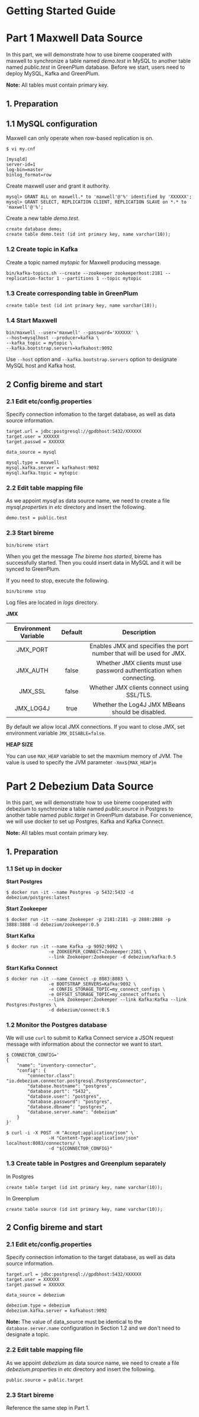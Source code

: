 # Getting Started Guide

# Part 1 Maxwell Data Source

In this part, we will demonstrate how to use bireme cooperated with maxwell to synchronize a table named *demo.test* in MySQL to another table named *public.test* in GreenPlum database. Before we start, users need to deploy MySQL, Kafka and GreenPlum.

**Note:** All tables must contain primary key.

## 1. Preparation

## 1.1 MySQL configuration

Maxwell can only operate when row-based replication is on.

```
$ vi my.cnf

[mysqld]
server-id=1
log-bin=master
binlog_format=row
```

Create maxwell user and grant it authority.

```
mysql> GRANT ALL on maxwell.* to 'maxwell'@'%' identified by 'XXXXXX';
mysql> GRANT SELECT, REPLICATION CLIENT, REPLICATION SLAVE on *.* to 'maxwell'@'%';

```

Create a new table *demo.test*.

```
create database demo;
create table demo.test (id int primary key, name varchar(10));
``` 

### 1.2 Create topic in Kafka

Create a topic named *mytopic* for Maxwell producing message.

```
bin/kafka-topics.sh --create --zookeeper zookeeperhost:2181 --replication-factor 1 --partitions 1 --topic mytopic
```

### 1.3 Create corresponding table in GreenPlum

```
create table test (id int primary key, name varchar(10));
```

### 1.4 Start Maxwell

```
bin/maxwell --user='maxwell' --password='XXXXXX' \
--host=mysqlhost --producer=kafka \
--kafka_topic = mytopic \
--kafka.bootstrap.servers=kafkahost:9092
```

Use `--host` option and `--kafka.bootstrap.servers` option to designate MySQL host and Kafka host.

## 2 Config bireme and start

### 2.1 Edit etc/config.properties

Specify connection infomation to the target database, as well as data source information.

```
target.url = jdbc:postgresql://gpdbhost:5432/XXXXXX
target.user = XXXXXX
target.passwd = XXXXXX

data_source = mysql

mysql.type = maxwell
mysql.kafka.server = kafkahost:9092
mysql.kafka.topic = mytopic
```

### 2.2 Edit table mapping file

As we appoint *mysql* as data source name, we need to create a file *mysql.properties* in *etc* directory and insert the following.

```
demo.test = public.test
```

### 2.3 Start bireme

```
bin/bireme start
```

When you get the message *The bireme has started*, bireme has successfully started. Then you could insert data in MySQL and it will be synced to GreenPlum.

If you need to stop, execute the following.

```
bin/bireme stop
```

Log files are located in *logs* directory.

**JMX**

|Environment Variable|Default|Description|
|:---:|:---:|:---:|
|JMX_PORT||Enables JMX and specifies the port number that will be used for JMX.|
|JMX_AUTH|false|Whether JMX clients must use password authentication when connecting.|
|JMX_SSL|false|Whether JMX clients connect using SSL/TLS.|
|JMX_LOG4J|true|Whether the Log4J JMX MBeans should be disabled.|

By default we allow local JMX connections. If you want to close JMX, set environment variable `JMX_DISABLE=false`.

**HEAP SIZE**

You can use `MAX_HEAP` variable to set the maxmium memory of JVM. The value is used to specify the JVM parameter `-Xmx${MAX_HEAP}m`

# Part 2 Debezium Data Source

In this part, we will demonstrate how to use bireme cooperated with debezium to synchronize a table named *public.source* in Postgres to another table named *public.target* in GreenPlum database. For convenience, we will use docker to set up Postgres, Kafka and Kafka Connect.

**Note:** All tables must contain primary key.

## 1. Preparation

### 1.1 Set up in docker

**Start Postgres**

```
$ docker run -it --name Postgres -p 5432:5432 -d debezium/postgres:latest
```

**Start Zookeeper**

```
$ docker run -it --name Zookeeper -p 2181:2181 -p 2888:2888 -p 3888:3888 -d debezium/zookeeper:0.5
```

**Start Kafka**

```
$ docker run -it --name Kafka -p 9092:9092 \
				-e ZOOKEEPER_CONNECT=Zookeeper:2181 \
				--link Zookeeper:Zookeeper -d debezium/kafka:0.5
```

**Start Kafka Connect**

```
$ docker run -it --name Connect -p 8083:8083 \
				-e BOOTSTRAP_SERVERS=Kafka:9092 \
				-e CONFIG_STORAGE_TOPIC=my_connect_configs \
				-e OFFSET_STORAGE_TOPIC=my_connect_offsets \
				--link Zookeeper:Zookeeper --link Kafka:Kafka --link Postgres:Postgres \
				-d debezium/connect:0.5
```

### 1.2 Monitor the Postgres database

We will use `curl` to submit to Kafka Connect service a JSON request message with information about the connector we want to start.

```
$ CONNECTOR_CONFIG='
{
    "name": "inventory-connector",
    "config": {
        "connector.class": "io.debezium.connector.postgresql.PostgresConnector",
        "database.hostname": "postgres",
        "database.port": "5432",
        "database.user": "postgres",
        "database.password": "postgres",
        "database.dbname": "postgres",
        "database.server.name": "debezium"
    }
}'

$ curl -i -X POST -H "Accept:application/json" \
                -H "Content-Type:application/json" localhost:8083/connectors/ \
                -d "${CONNECTOR_CONFIG}"
```

### 1.3 Create table in Postgres and Greenplum separately

In Postgres

```
create table target (id int primary key, name varchar(10));
```

In Greenplum

```
create table source (id int primary key, name varchar(10));
```

## 2 Config bireme and start

### 2.1 Edit etc/config.properties

Specify connection infomation to the target database, as well as data source information.

```
target.url = jdbc:postgresql://gpdbhost:5432/XXXXXX
target.user = XXXXXX
target.passwd = XXXXXX

data_source = debezium

debezium.type = debezium
debezium.kafka.server = kafkahost:9092
```
**Note:** The value of data_source must be identical to the `database.server.name` configuration in Section 1.2 and we don't need to designate a topic.

### 2.2 Edit table mapping file

As we appoint *debezium* as data source name, we need to create a file *debezium.properties* in *etc* directory and insert the following.

```
public.source = public.target
```

### 2.3 Start bireme

Reference the same step in Part 1.

